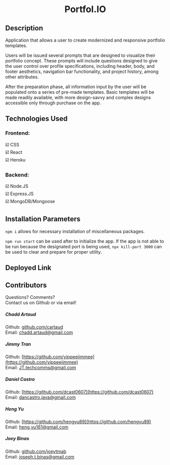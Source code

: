 <h1 align="center">Portfol.IO</h1>

## Description

Application that allows a user to create modernized and responsive portfolio templates.

Users will be issued several prompts that are designed to visualize their portfolio concept. These prompts will include questions designed to give the user control over profile specifications, including header, body, and footer aesthetics, navigation bar functionality, and project history, among other attributes.

After the preparation phase, all information input by the user will be populated onto a series of pre-made templates. Basic templates will be made readily available, with more design-savvy and complex designs accessible only through purchase on the app.

## Technologies Used

### Frontend:

:ballot_box_with_check: CSS </br>
:ballot_box_with_check: React </br>
:ballot_box_with_check: Heroku

### Backend:

:ballot_box_with_check: Node.JS </br>
:ballot_box_with_check: Express.JS </br>
:ballot_box_with_check: MongoDB/Mongoose </br>

## Installation Parameters

`npm i` allows for necessary installation of miscellaneous packages.

`npm run start` can be used after to initialize the app. If the app is not able to be run because the designated port is being used, `npx kill-port 3000` can be used to clear and prepare for proper utility.

## Deployed Link

## Contributors

Questions? Comments? </br>
Contact us on Github or via email! </br>

##### Chadd Artaud

Github: [github.com/cartaud](github.com/cartaud) </br>
Email: [chadd.artaud@gmail.com](chadd.artaud@gmail.com)

##### Jimmy Tran

Github: [https://github.com/yippeejimmee](https://github.com/yippeejimmee) </br>
Email: [JT.techcomms@gmail.com](JT.techcomms@gmail.com)

##### Daniel Castro

Github: [https://github.com/dcast0607](https://github.com/dcast0607) </br>
Email: [dancastro.java@gmail.com](dancastro.java@gmail.com)

##### Heng Yu

Github: [https://github.com/hengyu89](https://github.com/hengyu89) </br>
Email: [heng.yu161@gmail.com](heng.yu161@gmail.com)

##### Joey Binas

Github: [github.com/joeytmab](github.com/joeytmab) </br>
Email: [joseph.t.binas@gmail.com](joseph.t.binas@gmail.com)
